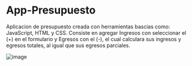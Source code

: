 # App-Presupuesto

Aplicacion de presupuesto creada con herramientas bascias como: JavaScript, HTML y CSS. Consiste en agregar Ingresos con seleccionar el (+) en el formulario y Egresos con el (-), el cual calculara sus ingresos y egresos totales, al igual que sus egresos parciales.

![image](https://user-images.githubusercontent.com/75347229/149465385-bc139286-f3cc-4cb9-9e7e-d3ba6f93298a.png)
